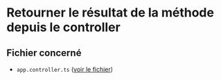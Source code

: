 # Retourner le résultat de la méthode depuis le controller

## Fichier concerné

- `app.controller.ts` ([voir le fichier](./e-commerce/src/app.controller.ts))